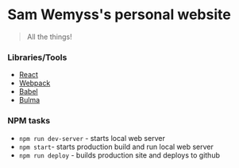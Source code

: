# Sam Wemyss's personal website
> All the things!

### Libraries/Tools
- [React](https://facebook.github.io/react)
- [Webpack](https://webpack.github.io)
- [Babel](https://babeljs.io)
- [Bulma](http://bulma.io)

### NPM tasks
- `npm run dev-server` - starts local web server
- `npm start`- starts production build and run local web server
- `npm run deploy` - builds production site and deploys to github
